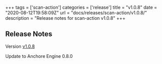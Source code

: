 +++
tags = ['scan-action']
categories = ['release']
title = "v1.0.8"
date = "2020-08-12T19:58:09Z"
url = "docs/releases/scan-action/v1.0.8/"
description = "Release notes for scan-action v1.0.8"
+++

## Release Notes

Version [v1.0.8](https://github.com/anchore/scan-action/releases/tag/v1.0.8)

Update to Anchore Engine 0.8.0
